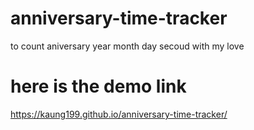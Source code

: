 # anniversary-time-tracker
to count aniversary year month day secoud with my love
# here is the demo link
<a href="https://kaung199.github.io/anniversary-time-tracker/">https://kaung199.github.io/anniversary-time-tracker/</a>
